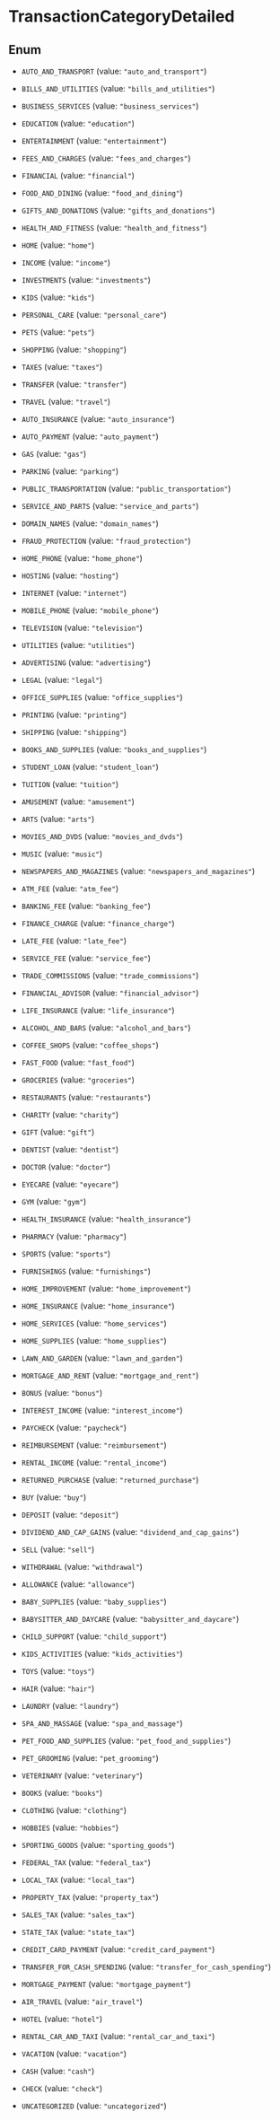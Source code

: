 

# TransactionCategoryDetailed

## Enum


* `AUTO_AND_TRANSPORT` (value: `"auto_and_transport"`)

* `BILLS_AND_UTILITIES` (value: `"bills_and_utilities"`)

* `BUSINESS_SERVICES` (value: `"business_services"`)

* `EDUCATION` (value: `"education"`)

* `ENTERTAINMENT` (value: `"entertainment"`)

* `FEES_AND_CHARGES` (value: `"fees_and_charges"`)

* `FINANCIAL` (value: `"financial"`)

* `FOOD_AND_DINING` (value: `"food_and_dining"`)

* `GIFTS_AND_DONATIONS` (value: `"gifts_and_donations"`)

* `HEALTH_AND_FITNESS` (value: `"health_and_fitness"`)

* `HOME` (value: `"home"`)

* `INCOME` (value: `"income"`)

* `INVESTMENTS` (value: `"investments"`)

* `KIDS` (value: `"kids"`)

* `PERSONAL_CARE` (value: `"personal_care"`)

* `PETS` (value: `"pets"`)

* `SHOPPING` (value: `"shopping"`)

* `TAXES` (value: `"taxes"`)

* `TRANSFER` (value: `"transfer"`)

* `TRAVEL` (value: `"travel"`)

* `AUTO_INSURANCE` (value: `"auto_insurance"`)

* `AUTO_PAYMENT` (value: `"auto_payment"`)

* `GAS` (value: `"gas"`)

* `PARKING` (value: `"parking"`)

* `PUBLIC_TRANSPORTATION` (value: `"public_transportation"`)

* `SERVICE_AND_PARTS` (value: `"service_and_parts"`)

* `DOMAIN_NAMES` (value: `"domain_names"`)

* `FRAUD_PROTECTION` (value: `"fraud_protection"`)

* `HOME_PHONE` (value: `"home_phone"`)

* `HOSTING` (value: `"hosting"`)

* `INTERNET` (value: `"internet"`)

* `MOBILE_PHONE` (value: `"mobile_phone"`)

* `TELEVISION` (value: `"television"`)

* `UTILITIES` (value: `"utilities"`)

* `ADVERTISING` (value: `"advertising"`)

* `LEGAL` (value: `"legal"`)

* `OFFICE_SUPPLIES` (value: `"office_supplies"`)

* `PRINTING` (value: `"printing"`)

* `SHIPPING` (value: `"shipping"`)

* `BOOKS_AND_SUPPLIES` (value: `"books_and_supplies"`)

* `STUDENT_LOAN` (value: `"student_loan"`)

* `TUITION` (value: `"tuition"`)

* `AMUSEMENT` (value: `"amusement"`)

* `ARTS` (value: `"arts"`)

* `MOVIES_AND_DVDS` (value: `"movies_and_dvds"`)

* `MUSIC` (value: `"music"`)

* `NEWSPAPERS_AND_MAGAZINES` (value: `"newspapers_and_magazines"`)

* `ATM_FEE` (value: `"atm_fee"`)

* `BANKING_FEE` (value: `"banking_fee"`)

* `FINANCE_CHARGE` (value: `"finance_charge"`)

* `LATE_FEE` (value: `"late_fee"`)

* `SERVICE_FEE` (value: `"service_fee"`)

* `TRADE_COMMISSIONS` (value: `"trade_commissions"`)

* `FINANCIAL_ADVISOR` (value: `"financial_advisor"`)

* `LIFE_INSURANCE` (value: `"life_insurance"`)

* `ALCOHOL_AND_BARS` (value: `"alcohol_and_bars"`)

* `COFFEE_SHOPS` (value: `"coffee_shops"`)

* `FAST_FOOD` (value: `"fast_food"`)

* `GROCERIES` (value: `"groceries"`)

* `RESTAURANTS` (value: `"restaurants"`)

* `CHARITY` (value: `"charity"`)

* `GIFT` (value: `"gift"`)

* `DENTIST` (value: `"dentist"`)

* `DOCTOR` (value: `"doctor"`)

* `EYECARE` (value: `"eyecare"`)

* `GYM` (value: `"gym"`)

* `HEALTH_INSURANCE` (value: `"health_insurance"`)

* `PHARMACY` (value: `"pharmacy"`)

* `SPORTS` (value: `"sports"`)

* `FURNISHINGS` (value: `"furnishings"`)

* `HOME_IMPROVEMENT` (value: `"home_improvement"`)

* `HOME_INSURANCE` (value: `"home_insurance"`)

* `HOME_SERVICES` (value: `"home_services"`)

* `HOME_SUPPLIES` (value: `"home_supplies"`)

* `LAWN_AND_GARDEN` (value: `"lawn_and_garden"`)

* `MORTGAGE_AND_RENT` (value: `"mortgage_and_rent"`)

* `BONUS` (value: `"bonus"`)

* `INTEREST_INCOME` (value: `"interest_income"`)

* `PAYCHECK` (value: `"paycheck"`)

* `REIMBURSEMENT` (value: `"reimbursement"`)

* `RENTAL_INCOME` (value: `"rental_income"`)

* `RETURNED_PURCHASE` (value: `"returned_purchase"`)

* `BUY` (value: `"buy"`)

* `DEPOSIT` (value: `"deposit"`)

* `DIVIDEND_AND_CAP_GAINS` (value: `"dividend_and_cap_gains"`)

* `SELL` (value: `"sell"`)

* `WITHDRAWAL` (value: `"withdrawal"`)

* `ALLOWANCE` (value: `"allowance"`)

* `BABY_SUPPLIES` (value: `"baby_supplies"`)

* `BABYSITTER_AND_DAYCARE` (value: `"babysitter_and_daycare"`)

* `CHILD_SUPPORT` (value: `"child_support"`)

* `KIDS_ACTIVITIES` (value: `"kids_activities"`)

* `TOYS` (value: `"toys"`)

* `HAIR` (value: `"hair"`)

* `LAUNDRY` (value: `"laundry"`)

* `SPA_AND_MASSAGE` (value: `"spa_and_massage"`)

* `PET_FOOD_AND_SUPPLIES` (value: `"pet_food_and_supplies"`)

* `PET_GROOMING` (value: `"pet_grooming"`)

* `VETERINARY` (value: `"veterinary"`)

* `BOOKS` (value: `"books"`)

* `CLOTHING` (value: `"clothing"`)

* `HOBBIES` (value: `"hobbies"`)

* `SPORTING_GOODS` (value: `"sporting_goods"`)

* `FEDERAL_TAX` (value: `"federal_tax"`)

* `LOCAL_TAX` (value: `"local_tax"`)

* `PROPERTY_TAX` (value: `"property_tax"`)

* `SALES_TAX` (value: `"sales_tax"`)

* `STATE_TAX` (value: `"state_tax"`)

* `CREDIT_CARD_PAYMENT` (value: `"credit_card_payment"`)

* `TRANSFER_FOR_CASH_SPENDING` (value: `"transfer_for_cash_spending"`)

* `MORTGAGE_PAYMENT` (value: `"mortgage_payment"`)

* `AIR_TRAVEL` (value: `"air_travel"`)

* `HOTEL` (value: `"hotel"`)

* `RENTAL_CAR_AND_TAXI` (value: `"rental_car_and_taxi"`)

* `VACATION` (value: `"vacation"`)

* `CASH` (value: `"cash"`)

* `CHECK` (value: `"check"`)

* `UNCATEGORIZED` (value: `"uncategorized"`)



